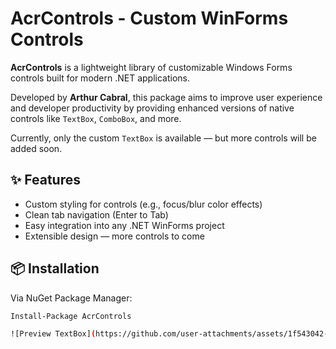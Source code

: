 ﻿# AcrControls - Custom WinForms Controls

**AcrControls** is a lightweight library of customizable Windows Forms controls built for modern .NET applications.

Developed by **Arthur Cabral**, this package aims to improve user experience and developer productivity by providing enhanced versions of native controls like `TextBox`, `ComboBox`, and more.

Currently, only the custom `TextBox` is available — but more controls will be added soon.

## ✨ Features

- Custom styling for controls (e.g., focus/blur color effects)
- Clean tab navigation (Enter to Tab)
- Easy integration into any .NET WinForms project
- Extensible design — more controls to come

## 📦 Installation

Via NuGet Package Manager:

```sh
Install-Package AcrControls

![Preview TextBox](https://github.com/user-attachments/assets/1f543042-08bd-48de-84f3-8c600c20decb)



